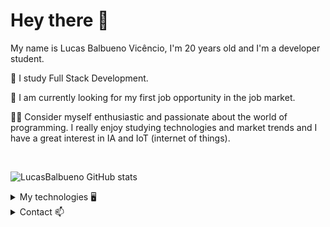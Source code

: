 # Hey there 👋

My name is Lucas Balbueno Vicêncio, I'm 20 years old and I'm a developer student.

📖 I study Full Stack Development.

💼 I am currently looking for my first job opportunity in the job market.

🙋‍♂️ Consider myself enthusiastic and passionate about the world of programming. I really enjoy studying technologies and market trends and I have a great interest in IA and IoT (internet of things).

<br>

![LucasBalbueno GitHub stats](https://github-readme-stats.vercel.app/api?username=LucasBalbueno&show_icons=true&theme=dracula)
<!--![LucasBalbueno Github Summaty](https://github-profile-summary-cards.vercel.app/api/cards/profile-details?username=LucasBalbueno&theme=dracula)-->

<details>
  <summary>My technologies 🖥</summary>

## My technologies

##### Software development :
![REACT](https://img.shields.io/badge/React-20232A?style=for-the-badge&logo=react&logoColor=61DAFB)
![NEXTJS](https://img.shields.io/badge/next%20js-000000?style=for-the-badge&logo=nextdotjs&logoColor=white)
![SPRING](https://img.shields.io/badge/Spring-6DB33F?style=for-the-badge&logo=spring&logoColor=white)
![SPRINGSECURITY](https://img.shields.io/badge/Spring_Security-6DB33F?style=for-the-badge&logo=Spring-Security&logoColor=white)
![JEST](https://img.shields.io/badge/Jest-C21325?style=for-the-badge&logo=jest&logoColor=white)
![NODE](https://img.shields.io/badge/Node%20js-339933?style=for-the-badge&logo=nodedotjs&logoColor=white)
![MYSQL](https://img.shields.io/badge/Spring-6DB33F?style=for-the-badge&logo=spring&logoColor=white)
![SQLITE](https://img.shields.io/badge/Sqlite-003B57?style=for-the-badge&logo=sqlite&logoColor=white)
![STYLEDCOMPONENTS](https://img.shields.io/badge/styled--components-DB7093?style=for-the-badge&logo=styled-components&logoColor=white)
![TAILWIND](https://img.shields.io/badge/Tailwind_CSS-38B2AC?style=for-the-badge&logo=tailwind-css&logoColor=white)
![DOCKER](https://img.shields.io/badge/Docker-2CA5E0?style=for-the-badge&logo=docker&logoColor=white)
![AXIOS](https://img.shields.io/badge/axios-671ddf?&style=for-the-badge&logo=axios&logoColor=white)
![HTML](https://img.shields.io/badge/HTML5-E34F26?style=for-the-badge&logo=html5&logoColor=white)
![CSS](https://img.shields.io/badge/CSS3-1572B6?style=for-the-badge&logo=css3&logoColor=white)
![JS](https://img.shields.io/badge/JavaScript-323330?style=for-the-badge&logo=javascript&logoColor=F7DF1E)
![GIT](https://img.shields.io/badge/GIT-E44C30?style=for-the-badge&logo=git&logoColor=white)
![GITHUB](https://img.shields.io/badge/GitHub-100000?style=for-the-badge&logo=github&logoColor=white)
![NODEJS](https://img.shields.io/badge/Node%20js-339933?style=for-the-badge&logo=nodedotjs&logoColor=white)
![BOOTSTRAP](https://img.shields.io/badge/Bootstrap-563D7C?style=for-the-badge&logo=bootstrap&logoColor=white)

##### Tools and IDE:
![VSCODE](https://img.shields.io/badge/VSCode-0078D4?style=for-the-badge&logo=visual%20studio%20code&logoColor=white)
![INTELLIJIDEA](https://img.shields.io/badge/IntelliJ_IDEA-000000.svg?style=for-the-badge&logo=intellij-idea&logoColor=white)
![SWAGGER](https://img.shields.io/badge/Swagger-85EA2D?style=for-the-badge&logo=Swagger&logoColor=white)
![POSTMAN](https://img.shields.io/badge/Postman-FF6C37?style=for-the-badge&logo=Postman&logoColor=white)
![INSOMNIA](https://img.shields.io/badge/Insomnia-5849be?style=for-the-badge&logo=Insomnia&logoColor=white)
![VERCEL](https://img.shields.io/badge/Vercel-000000?style=for-the-badge&logo=vercel&logoColor=white)
![GITHUBPAGES](https://img.shields.io/badge/GitHub%20Pages-222222?style=for-the-badge&logo=GitHub%20Pages&logoColor=white)

##### Design and UX/Ui Knowledge:
![ILLUSTRATOR](https://img.shields.io/badge/Adobe%20Illustrator-FF9A00?style=for-the-badge&logo=adobe%20illustrator&logoColor=white)
![PHOTOSHOP](https://img.shields.io/badge/Adobe%20Photoshop-31A8FF?style=for-the-badge&logo=Adobe%20Photoshop&logoColor=black)
![PREMIERE](https://img.shields.io/badge/Adobe%20Premiere%20Pro-9999FF?style=for-the-badge&logo=Adobe%20Premiere%20Pro&logoColor=white)
![FIGMA](https://img.shields.io/badge/Figma-F24E1E?style=for-the-badge&logo=figma&logoColor=white)

</details>

<details>
  <summary>Contact 📫</summary>
    
## Contact 
<a href="https://www.linkedin.com/in/lucasbalbueno/"><img src="https://img.shields.io/badge/LinkedIn-0077B5?style=for-the-badge&logo=linkedin&logoColor=white">
<!--https://img.shields.io/badge/Portfolio-255E63?style=for-the-badge&logo=About.me&logoColor=white-->

</details>




<!--
**LucasBalbueno/LucasBalbueno** is a ✨ _special_ ✨ repository because its `README.md` (this file) appears on your GitHub profile.

Here are some ideas to get you started:

- 🔭 I’m currently working on ...
- 🌱 I’m currently learning ...
- 👯 I’m looking to collaborate on ...
- 🤔 I’m looking for help with ...
- 💬 Ask me about ...
- 📫 How to reach me: ...
- 😄 Pronouns: ...
- ⚡ Fun fact: ...
-->
